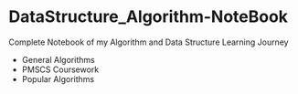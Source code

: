 # DataStructure_Algorithm-NoteBook
Complete Notebook of my Algorithm and Data Structure Learning Journey

- General Algorithms
- PMSCS Coursework
- Popular Algorithms
